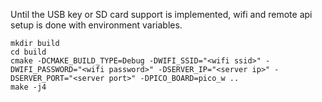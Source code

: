 Until the USB key or SD card support is implemented, wifi and remote api setup is done with environment variables.

```
mkdir build
cd build
cmake -DCMAKE_BUILD_TYPE=Debug -DWIFI_SSID="<wifi ssid>" -DWIFI_PASSWORD="<wifi password>" -DSERVER_IP="<server ip>" -DSERVER_PORT="<server port>" -DPICO_BOARD=pico_w ..
make -j4
```
